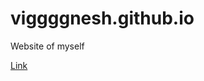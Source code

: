 # viggggnesh.github.io
Website of myself

<a href= "https://www.viggggnesh.github.io/LandingPage">Link</a>
